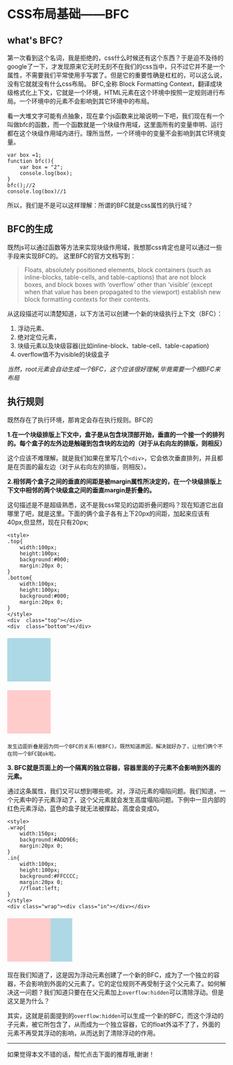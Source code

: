 # CSS布局基础——BFC #

## what's BFC? ##
第一次看到这个名词，我是拒绝的，css什么时候还有这个东西？于是迫不及待的google了一下，才发现原来它无时无刻不在我们的css当中，只不过它并不是一个属性，不需要我们平常使用手写罢了。但是它的重要性确是杠杠的，可以这么说，没有它就就没有什么css布局。
BFC,全称 Block Formatting Context，翻译成块级格式化上下文，它就是一个环境，HTML元素在这个环境中按照一定规则进行布局。一个环境中的元素不会影响到其它环境中的布局。


看一大堆文字可能有点抽象，现在拿个js函数来比喻说明一下吧，我们现在有一个叫做bfc的函数，而一个函数就是一个块级作用域，这里面所有的变量申明、运行都在这个块级作用域内进行。理所当然，一个环境中的变量不会影响到其它环境变量。

	var box =1;
	function bfc(){
		var box = "2";
		console.log(box);
	}
	bfc();//2
	console.log(box)//1


所以，我们是不是可以这样理解：所谓的BFC就是css属性的执行域？


## BFC的生成 ##
既然js可以通过函数等方法来实现块级作用域，我想那css肯定也是可以通过一些手段来实现BFC的。
这里BFC的官方文档写到：
> Floats, absolutely positioned elements, block containers (such as inline-blocks, table-cells, and table-captions) that are not block boxes, and block boxes with ‘overflow’ other than ‘visible’ (except when that value has been propagated to the viewport) establish new block formatting contexts for their contents.

从这段描述可以清楚知道，以下方法可以创建一个新的块级执行上下文（BFC）：

1. 浮动元素、
2. 绝对定位元素，
3. 块级元素以及块级容器(比如inline-block、table-cell、table-capation)
4. overflow值不为visible的块级盒子

*当然，root元素会自动生成一个BFC，这个应该很好理解,毕竟需要一个根BFC来布局*


## 执行规则 ##
既然存在了执行环境，那肯定会存在执行规则。BFC的

**1.在一个块级排版上下文中，盒子是从包含块顶部开始，垂直的一个接一个的排列的。每个盒子的左外边是触碰到包含块的左边的（对于从右向左的排版，则相反）**

这个应该不难理解。就是我们如果在<body></body>里写几个`<div>`，它会依次垂直排列，并且都是在页面的最左边（对于从右向左的排版，则相反）。

**2.相邻两个盒子之间的垂直的间距是被margin属性所决定的，在一个块级排版上下文中相邻的两个块级盒之间的垂直margin是折叠的。**

这句描述是不是超级熟悉，这不是我css常见的边距折叠问题吗？现在知道它出自哪里了吧，就是这里。下面的俩个盒子各有上下20px的间距，加起来应该有40px,但显然，现在只有20px;

    <style>
	.top{
    	width:100px;
		height:100px;
		background:#000;
		margin:20px 0;
	}
	.bottom{
		width:100px;
		height:100px;
		background:#000;
		margin:20px 0;
	}
    </style>
    <div  class="top"></div>
    <div  class="bottom"></div>

<style>
.top{
	width:100px;
	height:100px;
	background:#ADD9E6;
	margin:20px 0;
}
.bottom{
	width:100px;
	height:100px;
	background:#FFCCCC;
	margin:20px 0;
}
</style>
<div  class="top"></div>
<div  class="bottom"></div>

	发生边距折叠是因为同一个BFC的关系(根BFC)。既然知道原因，解决就好办了，让他们俩个不在同一个BFC就ok啦。
**3. BFC就是页面上的一个隔离的独立容器，容器里面的子元素不会影响到外面的元素。**

通过这条属性，我们又可以想到哪些呢。对，浮动元素的塌陷问题。我们知道，一个元素中的子元素浮动了，这个父元素就会发生高度塌陷问题。下例中一旦内部的红色元素浮动，蓝色的盒子就无法被撑起，高度会变成0。

	<style>
	.wrap{
		width:150px;
		background:#ADD9E6;
		margin:20px 0;
	}
	.in{
		width:100px;
		height:100px;
		background:#FFCCCC;
		margin:20px 0;
		//float:left;
	}
	</style>
	<div class="wrap"><div class="in"></div></div>

<style>
	.wrap{
		width:150px;
		background:#ADD9E6;
		margin:20px 0;
	}
	.in{
		width:100px;
		height:100px;
		background:#FFCCCC;
		margin:20px 0;
		//float:left;
	}
</style>
<div class="wrap"><div class="in"></div></div>

现在我们知道了，这是因为浮动元素创建了一个新的BFC，成为了一个独立的容器，不会影响到外面的父元素了。它的定位规则不再受制于这个父元素了。如何解决这一问题？我们知道只要在在父元素加上`overflow:hidden`可以清除浮动。但是这又是为什么？

其实，这就是前面提到的`overflow:hidden`可以生成一个新的BFC，而这个浮动的子元素，被它所包含了，从而成为一个独立容器，它的float外溢不了了，外面的元素不再受其浮动的影响，从而达到了清除浮动的作用。

----------

如果觉得本文不错的话，帮忙点击下面的推荐哦,谢谢！